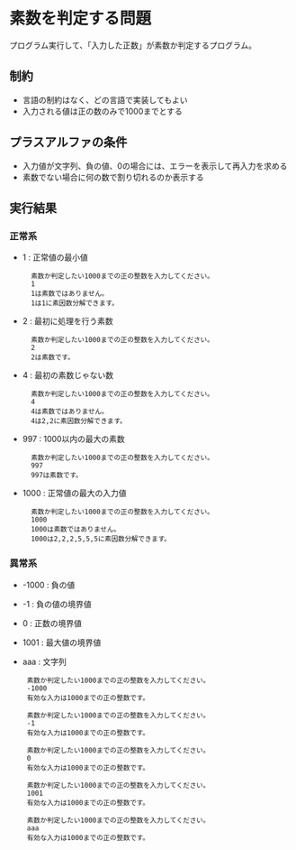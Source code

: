 # 素数を判定する問題
プログラム実行して、「入力した正数」が素数か判定するプログラム。

## 制約
- 言語の制約はなく、どの言語で実装してもよい
- 入力される値は正の数のみで1000までとする

## プラスアルファの条件
- 入力値が文字列、負の値、0の場合には、エラーを表示して再入力を求める
- 素数でない場合に何の数で割り切れるのか表示する

## 実行結果
### 正常系
- 1 : 正常値の最小値

        素数か判定したい1000までの正の整数を入力してください。
        1
        1は素数ではありません。
        1は1に素因数分解できます。

- 2 : 最初に処理を行う素数

        素数か判定したい1000までの正の整数を入力してください。
        2
        2は素数です。
        
- 4 : 最初の素数じゃない数

        素数か判定したい1000までの正の整数を入力してください。
        4
        4は素数ではありません。
        4は2,2に素因数分解できます。
- 997 : 1000以内の最大の素数

        素数か判定したい1000までの正の整数を入力してください。
        997
        997は素数です。
        
- 1000 : 正常値の最大の入力値

        素数か判定したい1000までの正の整数を入力してください。
        1000
        1000は素数ではありません。
        1000は2,2,2,5,5,5に素因数分解できます。
 
 
 ### 異常系
 - -1000 : 負の値
 - -1 : 負の値の境界値
 - 0 : 正数の境界値
 - 1001 : 最大値の境界値
 - aaa : 文字列

        素数か判定したい1000までの正の整数を入力してください。
        -1000
        有効な入力は1000までの正の整数です。
        
        素数か判定したい1000までの正の整数を入力してください。
        -1
        有効な入力は1000までの正の整数です。
        
        素数か判定したい1000までの正の整数を入力してください。
        0
        有効な入力は1000までの正の整数です。
        
        素数か判定したい1000までの正の整数を入力してください。
        1001
        有効な入力は1000までの正の整数です。
        
        素数か判定したい1000までの正の整数を入力してください。
        aaa
        有効な入力は1000までの正の整数です。